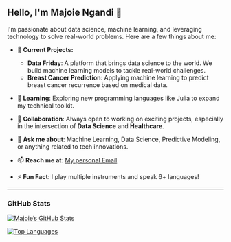 ## Hello, I'm Majoie Ngandi 👋

I'm passionate about data science, machine learning, and leveraging technology to solve real-world problems. Here are a few things about me:

- 🔭 **Current Projects:**
  - **Data Friday**: A platform that brings data science to the world. We build machine learning models to tackle real-world challenges.
  - **Breast Cancer Prediction**: Applying machine learning to predict breast cancer recurrence based on medical data.
  
- 🌱 **Learning**: Exploring new programming languages like Julia to expand my technical toolkit.
  
- 👯 **Collaboration**: Always open to working on exciting projects, especially in the intersection of **Data Science** and **Healthcare**.

- 💬 **Ask me about**: Machine Learning, Data Science, Predictive Modeling, or anything related to tech innovations.

- 📫 **Reach me at**: [My personal Email](mailto:admin@majoiengandi.com)

- ⚡ **Fun Fact**: I play multiple instruments and speak 6+ languages!

---

### GitHub Stats
[![Majoie’s GitHub Stats](https://github-readme-stats.vercel.app/api?username=stickz-man)](https://github.com/stickz-man)

[![Top Languages](https://github-readme-stats.vercel.app/api/top-langs/?username=stickz-man&layout=compact)](https://github.com/stickz-man)
